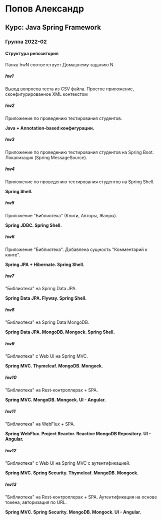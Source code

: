 ﻿# Попов Александр
## Курс: Java Spring Framework
### Группа 2022-02

#### Структура репозитория

Папка hwN соответствует Домашнему заданию N.

##### hw1

Вывод вопросов теста из CSV файла. Простое приложение, сконфигурированное XML контекстом

##### hw2

Приложение по проведению тестирования студентов. 

**Java + Annotation-based конфигурации.**

##### hw3

Приложение по проведению тестирования студентов на Spring Boot. Локализация (Spring MessageSource).

##### hw4

Приложение по проведению тестирования студентов на Spring Shell.

**Spring Shell.**

##### hw5

Приложение "Библиотека" (Книги, Авторы, Жанры). 

**Spring JDBC. Spring Shell.**

##### hw6

Приложение "Библиотека". Добавлена сущность "Комментарий к книге".

**Spring JPA + Hibernate. Spring Shell.**

##### hw7

"Библиотека" на Spring Data JPA. 

**Spring Data JPA. Flyway. Spring Shell.**

##### hw8

"Библиотека" на Spring Data MongoDB.

**Spring Data JPA. MongoDB. Mongock. Spring Shell.**

##### hw9

"Библиотека" c Web UI на Spring MVC.

**Spring MVC. Thymeleaf. MongoDB. Mongock.**

##### hw10

"Библиотека" на Rest-контроллерах + SPA.

**Spring MVС. MongoDB. Mongock. UI - Angular.**

##### hw11

"Библиотека" на WebFlux + SPA.

**Spring WebFlux. Project Reactor. Reactive MongoDB Repository. UI - Angular.**

##### hw12

"Библиотека" c Web UI на Spring MVC c аутентификацией.

**Spring MVC. Spring Security. Thymeleaf. MongoDB. Mongock.**

##### hw13

"Библиотека" на Rest-контроллерах + SPA.
Аутентификация на основе токена, авторизация по URL.

**Spring MVС. Spring Security. MongoDB. Mongock. UI - Angular.**




